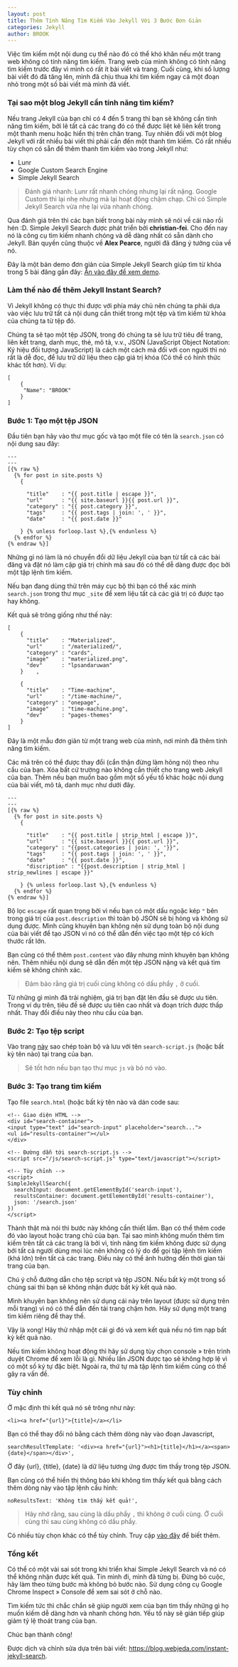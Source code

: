 ```yaml
---
layout: post
title: Thêm Tính Năng Tìm Kiếm Vào Jekyll Với 3 Bước Đơn Giản
categories: Jekyll
author: BROOK
---
```

Việc tìm kiếm một nội dung cụ thể nào đó có thể khó khăn nếu một trang web không có tính năng tìm kiếm. Trang web của mình không có tính năng tìm kiếm trước đây vì mình có rất ít bài viết và trang. Cuối cùng, khi số lượng bài viết đó đã tăng lên, mình đã chịu thua khi tìm kiếm ngay cả một đoạn nhỏ trong một số bài viết mà mình đã viết.

### Tại sao một blog Jekyll cần tính năng tìm kiếm?

Nếu trang Jekyll của bạn chỉ có 4 đến 5 trang thì bạn sẽ không cần tính năng tìm kiếm, bởi lẽ tất cả các trang đó có thể được liệt kê liên kết trong một thanh menu hoặc hiển thị trên chân trang. Tuy nhiên đối với một blog Jekyll với rất nhiều bài viết thì phải cần đến một thanh tìm kiếm. Có rất nhiều tùy chọn có sẵn để thêm thanh tìm kiếm vào trong Jekyll như:

* Lunr
* Google Custom Search Engine
* Simple Jekyll Search

> Đánh giá nhanh: Lunr rất nhanh chóng nhưng lại rất nặng. Google Custom thì lại nhẹ nhưng mà lại hoạt động chậm chạp. Chỉ có Simple Jekyll Search vừa nhẹ lại vừa nhanh chóng.

Qua đánh giá trên thì các bạn biết trong bài này mình sẽ nói về cái nào rồi hén :D. Simple Jekyll Search được phát triển bởi **christian-fei**. Cho đến nay nó là công cụ tìm kiếm nhanh chóng và dễ dàng nhất có sẵn dành cho Jekyll. Bản quyền cũng thuộc về **Alex Pearce**, người đã đăng ý tưởng của về nó.

Đây là một bản demo đơn giản của Simple Jekyll Search giúp tìm từ khóa trong 5 bài đăng gần đây: [Ấn vào đây để xem demo](https://blog.webjeda.com/demo/instant-jekyll-search/).

### Làm thế nào để thêm Jekyll Instant Search?

Vì Jekyll không có thực thi được với phía máy chủ nên chúng ta phải dựa vào việc lưu trữ tất cả nội dung cần thiết trong một tệp và tìm kiếm từ khóa của chúng ta từ tệp đó.

Chúng ta sẽ tạo một tệp JSON, trong đó chúng ta sẽ lưu trữ tiêu đề trang, liên kết trang, danh mục, thẻ, mô tả, v.v., JSON (JavaScript Object Notation: Ký hiệu đối tượng JavaScript) là cách một cách mà đối với con người thì nó rất là dễ đọc, để lưu trữ dữ liệu theo cặp giá trị khóa (Có thể có hình thức khác tốt hơn). Ví dụ:

```
[
    {
     "Name": "BROOK"
    }
]
```
### Bước 1: Tạo một tệp JSON

Đầu tiên bạn hãy vào thư mục gốc và tạo một file có tên là `search.json` có nội dung sau đây:

```
---
---
[{% raw %}
  {% for post in site.posts %}
    {

      "title"    : "{{ post.title | escape }}",
      "url"      : "{{ site.baseurl }}{{ post.url }}",
      "category" : "{{ post.category }}",
      "tags"     : "{{ post.tags | join: ', ' }}",
      "date"     : "{{ post.date }}"

    } {% unless forloop.last %},{% endunless %}
  {% endfor %}
{% endraw %}]
```

Những gì nó làm là nó chuyển đổi dữ liệu Jekyll của bạn từ tất cả các bài đăng và đặt nó làm cặp giá trị chính mà sau đó có thể dễ dàng được đọc bởi một tập lệnh tìm kiếm.

Nếu bạn đang dùng thử trên máy cục bộ thì bạn có thể xác minh `search.json` trong thư mục `_site` để xem liệu tất cả các giá trị có được tạo hay không.

Kết quả sẽ trông giống như thế này:

```
[
    {
      "title"    : "Materialized",
      "url"      : "/materialized/",
      "category" : "cards",
      "image"    : "materialized.png",
      "dev"      : "lpsandaruwan"
    }    ,

    {
      "title"    : "Time-machine",
      "url"      : "/time-machine/",
      "category" : "onepage",
      "image"    : "time-machine.png",
      "dev"      : "pages-themes"
    }
]
```

Đây là một mẫu đơn giản từ một trang web của mình, nơi mình đã thêm tính năng tìm kiếm.

Các mã trên có thể được thay đổi (cẩn thận đừng làm hỏng nó) theo nhu cầu của bạn. Xóa bất cứ trường nào không cần thiết cho trang web Jekyll của bạn. Thêm nếu bạn muốn bao gồm một số yếu tố khác hoặc nội dung của bài viết, mô tả, danh mục như dưới đây.

```
---
---
[{% raw %}
  {% for post in site.posts %}
    {

      "title"    : "{{ post.title | strip_html | escape }}",
      "url"      : "{{ site.baseurl }}{{ post.url }}",
      "category" : "{{post.categories | join: ', '}}",
      "tags"     : "{{ post.tags | join: ', ' }}",
      "date"     : "{{ post.date }}",
      "discription" : "{{post.description | strip_html | strip_newlines | escape }}"

    } {% unless forloop.last %},{% endunless %}
  {% endfor %}
{% endraw %}]
```

Bộ lọc `escape` rất quan trọng bởi vì nếu bạn có một dấu ngoặc kép `"` bên trong giá trị của `post.description` thì toàn bộ JSON sẽ bị hỏng và không sử dụng được. Mình cũng khuyên bạn không nên sử dụng toàn bộ nội dung của bài viết để tạo JSON vì nó có thể dẫn đến việc tạo một tệp có kích thước rất lớn.

Bạn cũng có thể thêm `post.content` vào đây nhưng mình khuyên bạn không nên. Thêm nhiều nội dung sẽ dẫn đến một tệp JSON nặng và kết quả tìm kiếm sẽ không chính xác.

> Đảm bảo rằng giá trị cuối cùng không có dấu phẩy `,` ở cuối.

Từ những gì mình đã trải nghiệm, giá trị bạn đặt lên đầu sẽ được ưu tiên. Trong ví dụ trên, tiêu đề sẽ được ưu tiên cao nhất và đoạn trích được thấp nhất. Thay đổi điều này theo nhu cầu của bạn.

### Bước 2: Tạo tệp script

Vào trang [này](https://raw.githubusercontent.com/christian-fei/Simple-Jekyll-Search/master/dest/simple-jekyll-search.min.js) sao chép toàn bộ và lưu với tên `search-script.js` (hoặc bất kỳ tên nào) tại trang của bạn.

> Sẽ tốt hơn nếu bạn tạo thư mục `js` và bỏ nó vào.

### Bước 3: Tạo trang tìm kiếm

Tạo file `search.html` (hoặc bất kỳ tên nào và dán code sau:

```
<!-- Giao diện HTML -->
<div id="search-container">
<input type="text" id="search-input" placeholder="search...">
<ul id="results-container"></ul>
</div>

<!-- Đường dẫn tới search-script.js -->
<script src="/js/search-script.js" type="text/javascript"></script>

<!-- Tùy chỉnh -->
<script>
SimpleJekyllSearch({
  searchInput: document.getElementById('search-input'),
  resultsContainer: document.getElementById('results-container'),
  json: '/search.json'
})
</script>
```

Thành thật mà nói thì bước này không cần thiết lắm. Bạn có thể thêm code đó vào layout hoặc trang chủ của bạn. Tại sao mình không muốn thêm tìm kiếm trên tất cả các trang là bởi vì, tính năng tìm kiếm không được sử dụng bởi tất cả người dùng mọi lúc nên không có lý do để gọi tập lệnh tìm kiếm (khá lớn) trên tất cả các trang. Điều này có thể ảnh hưởng đến thời gian tải trang của bạn.

Chú ý chỗ đường dẫn cho tệp script và tệp JSON. Nếu bất kỳ một trong số chúng sai thì bạn sẽ không nhận được bất kỳ kết quả nào.

Mình khuyên bạn không nên sử dụng cái này trên layout (được sử dụng trên mỗi trang) vì nó có thể dẫn đến tải trang chậm hơn. Hãy sử dụng một trang tìm kiếm riêng để thay thế.

Vậy là xong! Hãy thử nhập một cái gì đó và xem kết quả nếu nó tìm nạp bất kỳ kết quả nào.

Nếu tìm kiếm không hoạt động thì hãy sử dụng tùy chọn console » trên trình duyệt Chrome để xem lỗi là gì. Nhiều lần JSON được tạo sẽ không hợp lệ vì có một số ký tự đặc biệt. Ngoài ra, thứ tự mà tập lệnh tìm kiếm cũng có thể gây ra vấn đề.

### Tùy chỉnh

Ở mặc định thì kết quả nó sẽ trông như này:

```
<li><a href="{url}">{title}</a></li>
```

Bạn có thể thay đổi nó bằng cách thêm dòng này vào đoạn Javascript,

```
searchResultTemplate: '<div><a href="{url}"><h1>{title}</h1></a><span>{date}</span></div>',
```

Ở đây {url}, {title}, {date} là dữ liệu tương ứng được tìm thấy trong tệp JSON.

Bạn cũng có thể hiển thị thông báo khi không tìm thấy kết quả bằng cách thêm dòng này vào tập lệnh cấu hình:

```
noResultsText: 'Không tìm thấy kết quả!',
```

> Hãy nhớ rằng, sau cùng là dấu phẩy `,` thì không ở cuối cùng. Ở cuối cùng thì sau cùng không có dấu phẩy.

Có nhiều tùy chọn khác có thể tùy chỉnh. Truy cập [vào đây](https://github.com/christian-fei/Simple-Jekyll-Search) để biết thêm.

### Tổng kết

Có thể có một vài sai sót trong khi triển khai Simple Jekyll Search và nó có thể không nhận được kết quả. Tin mình đi, mình đã từng bị. Đừng bỏ cuộc, hãy làm theo từng bước mà không bỏ bước nào. Sử dụng công cụ Google Chrome Inspect » Console để xem  sai sót ở chỗ nào.

Tìm kiếm tức thì chắc chắn sẽ giúp người xem của bạn tìm thấy những gì họ muốn kiếm dễ dàng hơn và nhanh chóng hơn. Yếu tố này sẽ gián tiếp giúp giảm tỷ lệ thoát trang của bạn.

Chúc bạn thành công!

Được dịch và chỉnh sửa dựa trên bài viết: https://blog.webjeda.com/instant-jekyll-search.